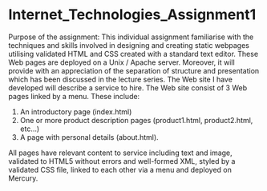 # Internet_Technologies_Assignment1

Purpose of the assignment:
This individual assignment familiarise with the techniques and skills involved in designing and creating static webpages utilising validated HTML and CSS created with a standard text editor. These Web pages are deployed on a Unix / Apache server. Moreover, it will provide with an appreciation of the separation of structure and presentation which has been discussed in the lecture series.
The Web site I have developed will describe a service to hire. The Web site consist of 3 Web pages linked by a menu. These include:
1. An introductory page (index.html)
2. One or more product description pages (product1.html, product2.html, etc…)
3. A page with personal details (about.html).

All pages have relevant content to service including text and image, validated to HTML5 without errors and well-formed XML, styled by a validated CSS file, linked to each other via a menu and deployed on Mercury.
